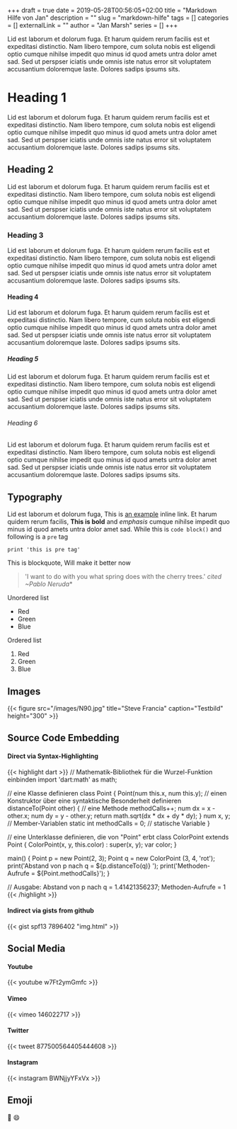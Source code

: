 +++ 
draft = true
date = 2019-05-28T00:56:05+02:00
title = "Markdown Hilfe von Jan"
description = ""
slug = "markdown-hilfe"
tags = []
categories = []
externalLink = ""
author = "Jan Marsh"
series = []
+++

Lid est laborum et dolorum fuga. Et harum quidem rerum facilis est et expeditasi distinctio. Nam libero tempore, cum soluta nobis est eligendi optio cumque nihilse impedit quo minus id quod amets untra dolor amet sad. Sed ut perspser iciatis unde omnis iste natus error sit voluptatem accusantium doloremque laste. Dolores sadips ipsums sits.

# Heading 1

Lid est laborum et dolorum fuga. Et harum quidem rerum facilis est et expeditasi distinctio. Nam libero tempore, cum soluta nobis est eligendi optio cumque nihilse impedit quo minus id quod amets untra dolor amet sad. Sed ut perspser iciatis unde omnis iste natus error sit voluptatem accusantium doloremque laste. Dolores sadips ipsums sits.

## Heading 2

Lid est laborum et dolorum fuga. Et harum quidem rerum facilis est et expeditasi distinctio. Nam libero tempore, cum soluta nobis est eligendi optio cumque nihilse impedit quo minus id quod amets untra dolor amet sad. Sed ut perspser iciatis unde omnis iste natus error sit voluptatem accusantium doloremque laste. Dolores sadips ipsums sits.

### Heading 3

Lid est laborum et dolorum fuga. Et harum quidem rerum facilis est et expeditasi distinctio. Nam libero tempore, cum soluta nobis est eligendi optio cumque nihilse impedit quo minus id quod amets untra dolor amet sad. Sed ut perspser iciatis unde omnis iste natus error sit voluptatem accusantium doloremque laste. Dolores sadips ipsums sits.

#### Heading 4

Lid est laborum et dolorum fuga. Et harum quidem rerum facilis est et expeditasi distinctio. Nam libero tempore, cum soluta nobis est eligendi optio cumque nihilse impedit quo minus id quod amets untra dolor amet sad. Sed ut perspser iciatis unde omnis iste natus error sit voluptatem accusantium doloremque laste. Dolores sadips ipsums sits.

##### Heading 5

Lid est laborum et dolorum fuga. Et harum quidem rerum facilis est et expeditasi distinctio. Nam libero tempore, cum soluta nobis est eligendi optio cumque nihilse impedit quo minus id quod amets untra dolor amet sad. Sed ut perspser iciatis unde omnis iste natus error sit voluptatem accusantium doloremque laste. Dolores sadips ipsums sits.

###### Heading 6

Lid est laborum et dolorum fuga. Et harum quidem rerum facilis est et expeditasi distinctio. Nam libero tempore, cum soluta nobis est eligendi optio cumque nihilse impedit quo minus id quod amets untra dolor amet sad. Sed ut perspser iciatis unde omnis iste natus error sit voluptatem accusantium doloremque laste. Dolores sadips ipsums sits.

## Typography

Lid est laborum et dolorum fuga, This is [an example](http://example.com/ "Title") inline link. Et harum quidem rerum facilis, **This is bold** and *emphasis* cumque nihilse impedit quo minus id quod amets untra dolor amet sad. While this is `code block()` and following is a `pre` tag

	print 'this is pre tag'

This is blockquote, Will make it better now

> 'I want to do with you what spring does with the cherry trees.' <cite>cited ~Pablo Neruda</cite>*

Unordered list

*   Red
*   Green
*   Blue

Ordered list

1.	Red
2.  Green
3.  Blue

## Images

{{< figure src="/images/N90.jpg" title="Steve Francia" caption="Testbild" height="300" >}}

## Source Code Embedding

#### Direct via Syntax-Highlighting

{{< highlight dart >}}
// Mathematik-Bibliothek für die Wurzel-Funktion einbinden
import 'dart:math' as math;

// eine Klasse definieren
class Point {
  Point(num this.x, num this.y); // einen Konstruktor über eine syntaktische Besonderheit definieren
  distanceTo(Point other) { // eine Methode
    methodCalls++;
    num dx = x - other.x;
    num dy = y - other.y;
    return math.sqrt(dx * dx + dy * dy);
  }
  num x, y; // Member-Variablen
  static int methodCalls = 0; // statische Variable
}

// eine Unterklasse definieren, die von "Point" erbt
class ColorPoint extends Point {
  ColorPoint(x, y, this.color) : super(x, y);
  var color;
}

main() {
  Point p = new Point(2, 3);
  Point q = new ColorPoint (3, 4, 'rot');
  print('Abstand von p nach q = ${p.distanceTo(q)} ');
  print('Methoden-Aufrufe = ${Point.methodCalls}');
}

// Ausgabe: Abstand von p nach q = 1.41421356237; Methoden-Aufrufe = 1
{{< /highlight >}}

#### Indirect via gists from github

{{< gist spf13 7896402 "img.html" >}}


## Social Media

#### Youtube
{{< youtube w7Ft2ymGmfc >}}

#### Vimeo

{{< vimeo 146022717 >}}

#### Twitter

{{< tweet 877500564405444608 >}}

#### Instagram

{{< instagram BWNjjyYFxVx >}}

## Emoji
:see_no_evil: :smile: